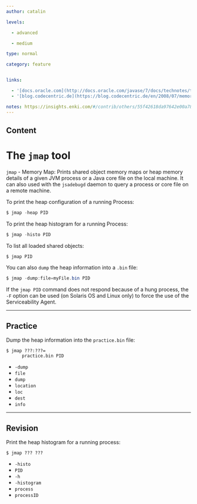 ```yaml
---
author: catalin

levels:

  - advanced

  - medium

type: normal

category: feature


links:

  - '[docs.oracle.com](http://docs.oracle.com/javase/7/docs/technotes/tools/share/jmap.html){website}'
  - '[blog.codecentric.de](https://blog.codecentric.de/en/2008/07/memory-analysis-part-1-obtaining-a-java-heapdump/){website}'

notes: https://insights.enki.com/#/contrib/others/55f42618da97642e00a78196?search=khandelwalrinki
---
```

## Content
# The `jmap` tool

`jmap` - Memory Map: Prints shared object memory maps or heap memory details of a given JVM process or a Java core file on the local machine. It can also used with the `jsadebugd` daemon to query a process or core file on a remote machine.

To print the heap configuration of a running Process:
```java
$ jmap -heap PID 

```

To print the heap histogram for a running Process:
```java
$ jmap -histo PID 

```

To list all loaded shared objects:
```java
$ jmap PID

```

You can also `dump` the heap information into a `.bin` file:

```java
$ jmap -dump:file=myFile.bin PID
```
If the `jmap PID` command does not respond because of a hung process, the `-F` option can be used (on Solaris OS and Linux only) to force the use of the Serviceability Agent.

---
## Practice

Dump the heap information into the `practice.bin` file:
```
$ jmap ???:???=
      practice.bin PID
```

* `-dump` 
* `file` 
* `dump` 
* `location` 
* `loc` 
* `dest` 
* `info`

---
## Revision

Print the heap histogram for a running process:
```
$ jmap ??? ???
```

* `-histo` 
* `PID` 
* `-h` 
* `-histogram` 
* `process` 
* `processID`

